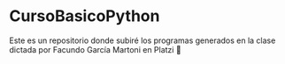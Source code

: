 # CursoBasicoPython
Este es un repositorio donde subiré los programas generados en la clase dictada por Facundo García Martoni en Platzi 💚
